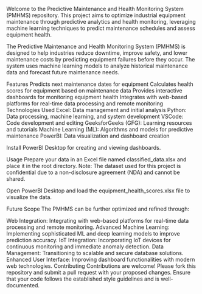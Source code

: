Welcome to the Predictive Maintenance and Health Monitoring System (PMHMS) repository. This project aims to optimize industrial equipment maintenance through predictive analytics and health monitoring, leveraging machine learning techniques to predict maintenance schedules and assess equipment health.

The Predictive Maintenance and Health Monitoring System (PMHMS) is designed to help industries reduce downtime, improve safety, and lower maintenance costs by predicting equipment failures before they occur. The system uses machine learning models to analyze historical maintenance data and forecast future maintenance needs.

Features
Predicts next maintenance dates for equipment
Calculates health scores for equipment based on maintenance data
Provides interactive dashboards for monitoring equipment health
Integrates with web-based platforms for real-time data processing and remote monitoring
Technologies Used
Excel: Data management and initial analysis
Python: Data processing, machine learning, and system development
VSCode: Code development and editing
GeeksforGeeks (GFG): Learning resources and tutorials
Machine Learning (ML): Algorithms and models for predictive maintenance
PowerBI: Data visualization and dashboard creation

Install PowerBI Desktop for creating and viewing dashboards.

Usage
Prepare your data in an Excel file named classified_data.xlsx and place it in the root directory. Note: The dataset used for this project is confidential due to a non-disclosure agreement (NDA) and cannot be shared.

Open PowerBI Desktop and load the equipment_health_scores.xlsx file to visualize the data.

Future Scope
The PMHMS can be further optimized and refined through:

Web Integration: Integrating with web-based platforms for real-time data processing and remote monitoring.
Advanced Machine Learning: Implementing sophisticated ML and deep learning models to improve prediction accuracy.
IoT Integration: Incorporating IoT devices for continuous monitoring and immediate anomaly detection.
Data Management: Transitioning to scalable and secure database solutions.
Enhanced User Interface: Improving dashboard functionalities with modern web technologies.
Contributing
Contributions are welcome! Please fork this repository and submit a pull request with your proposed changes. Ensure that your code follows the established style guidelines and is well-documented.
